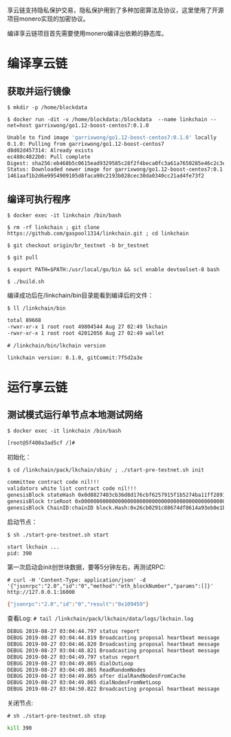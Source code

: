 享云链支持隐私保护交易，隐私保护用到了多种加密算法及协议，这里使用了开源项目monero实现的加密协议。

编译享云链项目首先需要使用monero编译出依赖的静态库。


# 编译享云链
## 获取并运行镜像

`$ mkdir -p /home/blockdata`

`$ docker run -dit -v /home/blockdata:/blockdata  --name linkchain --net=host garrixwong/go1.12-boost-centos7:0.1.0`

```bash
Unable to find image 'garrixwong/go1.12-boost-centos7:0.1.0' locally
0.1.0: Pulling from garrixwong/go1.12-boost-centos7
d8d02d457314: Already exists 
ec488c4822b0: Pull complete 
Digest: sha256:eb468b5c0615ead9329585c28f2f4beca0fc3a61a7650285e46c2c3ec3674f07
Status: Downloaded newer image for garrixwong/go1.12-boost-centos7:0.1.0
1461aaf1b2d6e9954909105d8faca90c2193b028cec30da0340cc21ad4fe73f2
```

## 编译可执行程序
`$ docker exec -it linkchain /bin/bash`

`$ rm -rf linkchain ; git clone https://github.com/gaspool1314/linkchain.git ; cd linkchain`

`$ git checkout origin/br_testnet -b br_testnet`

`$ git pull`

`$ export PATH=$PATH:/usr/local/go/bin && scl enable devtoolset-8 bash `

`$ ./build.sh `

编译成功后在/linkchain/bin目录能看到编译后的文件：

`$ ll /linkchain/bin`

```bash
total 89668
-rwxr-xr-x 1 root root 49804544 Aug 27 02:49 lkchain
-rwxr-xr-x 1 root root 42012056 Aug 27 02:49 wallet
```
`# /linkchain/bin/lkchain version`

```bash
linkchain version: 0.1.0, gitCommit:7f5d2a3e
```
# 运行享云链
## 测试模式运行单节点本地测试网络

`$ docker exec -it linkchain /bin/bash`

```bash
[root@5f400a3ad5cf /]# 
```
初始化：

`$ cd /linkchain/pack/lkchain/sbin/ ; ./start-pre-testnet.sh init`

```bash
committee contract code nil!!!
validators white list contract code nil!!!
genesisBlock stateHash 0x0d8827403cb36d8d176cbf6257915f1b5274ba11ff2891b06a0263946ebf0b57
genesisBlock trieRoot 0x0000000000000000000000000000000000000000000000000000000000000000
genesisBlock ChainID:chainID block.Hash:0x26cb0291c88674df8614a93eb0e1b5e23b82e3117f18dade10acb0cf7c597b2d
```

启动节点：

`$ sh ./start-pre-testnet.sh start`

```bash
start lkchain ...
pid: 390
```

第一次启动会init创世块数据，要等5分钟左右，再测试RPC:

`# curl -H 'Content-Type: application/json' -d '{"jsonrpc":"2.0","id":"0","method":"eth_blockNumber","params":[]}' http://127.0.0.1:16000`

```bash
{"jsonrpc":"2.0","id":"0","result":"0x109459"}
```
查看Log:
`# tail /linkchain/pack/lkchain/data/logs/lkchain.log`

```bash
DEBUG 2019-08-27 03:04:44.797 status report                            module=mempool specGoodTxs=0 goodTxs=0 futureTxs=0
DEBUG 2019-08-27 03:04:44.819 Broadcasting proposal heartbeat message  module=consensus height=3 round=0 sequence=1
DEBUG 2019-08-27 03:04:46.820 Broadcasting proposal heartbeat message  module=consensus height=3 round=0 sequence=2
DEBUG 2019-08-27 03:04:48.821 Broadcasting proposal heartbeat message  module=consensus height=3 round=0 sequence=3
DEBUG 2019-08-27 03:04:49.797 status report                            module=mempool specGoodTxs=0 goodTxs=0 futureTxs=0
DEBUG 2019-08-27 03:04:49.865 dialOutLoop                              module=conManager maxDialOutNums=3 needDynDials=3
DEBUG 2019-08-27 03:04:49.865 ReadRandomNodes                          module=httpTable tab.seeds=[]
DEBUG 2019-08-27 03:04:49.865 after dialRandNodesFromCache             module=conManager needDynDials=3
DEBUG 2019-08-27 03:04:49.865 dialNodesFromNetLoop                     module=conManager needDynDials=3
DEBUG 2019-08-27 03:04:50.822 Broadcasting proposal heartbeat message  module=consensus height=3 round=0 sequence=4
```

关闭节点:

`# sh ./start-pre-testnet.sh stop`

```bash
kill 390
```
